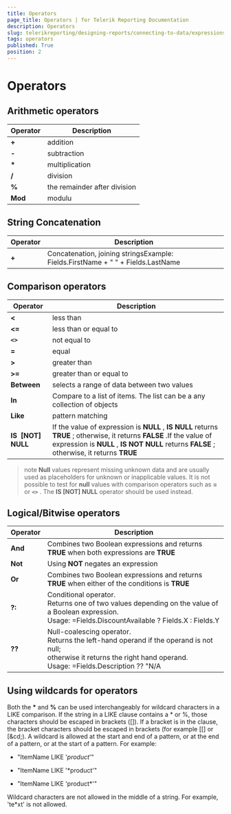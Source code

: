 ```yaml
---
title: Operators
page_title: Operators | for Telerik Reporting Documentation
description: Operators
slug: telerikreporting/designing-reports/connecting-to-data/expressions/expressions-reference/operators
tags: operators
published: True
position: 2
---
```


# Operators



## Arithmetic operators

| Operator | Description |
| ------ | ------ |
| __+__ |addition|
| __-__ |subtraction|
| __*__ |multiplication|
| __/__ |division|
| __%__ |the remainder after division|
| __Mod__ |modulu|

## String Concatenation

| Operator | Description |
| ------ | ------ |
| __+__ |Concatenation, joining stringsExample: Fields.FirstName + " " + Fields.LastName|

## Comparison operators

| Operator | Description |
| ------ | ------ |
| __<__ |less than|
| __<=__ |less than or equal to|
| __```<>```__ |not equal to|
| __=__ |equal|
| __>__ |greater than|
| __>=__ |greater than or equal to|
| __Between__ |selects a range of data between two values|
| __In__ |Compare to a list of items. The list can be a any collection of objects|
| __Like__ |pattern matching|
| __IS  [NOT] NULL__ |If the value of expression is __NULL__ , __IS NULL__ returns __TRUE__ ;                         otherwise, it returns __FALSE__ .If the value of expression is __NULL__ , __IS NOT NULL__ returns __FALSE__ ;                     otherwise, it returns __TRUE__ |

>note  __Null__  values represent missing unknown data and are usually used as placeholders for unknown or inapplicable values.            It is not possible to test for  __null__  values with comparison operators such as  __=__  or  __```<>```__ .           The  __IS [NOT] NULL__  operator should be used instead.         

## Logical/Bitwise operators

| Operator | Description |
| ------ | ------ |
| __And__ |Combines two Boolean expressions and returns __TRUE__ when both expressions are __TRUE__ |
| __Not__ |Using __NOT__ negates an expression|
| __Or__ |Combines two Boolean expressions and returns __TRUE__ when either of the conditions is __TRUE__ |
| __?:__ |Conditional operator.<br/>            Returns one of two values depending on the value of a Boolean expression. <br/>            Usage: =Fields.DiscountAvailable ? Fields.X : Fields.Y|
| __??__ |Null-coalescing operator.<br/>            Returns the left-hand operand if the operand is not null; <br/>            otherwise it returns the right hand operand.  <br/>            Usage: =Fields.Description ?? "N/A|

## Using wildcards for operators

Both the __*__  and __%__  can be used interchangeably for wildcard characters             in a LIKE comparison. If the string in a LIKE clause contains a *             or %, those characters should be escaped in brackets ([]). If a             bracket is in the clause, the bracket characters should be escaped             in brackets (for example [[] or [&cd;). A wildcard is allowed             at the start and end of a pattern, or at the end of a pattern, or             at the start of a pattern. For example:

* "ItemName LIKE '*product*'"

* "ItemName LIKE '*product'"

* "ItemName LIKE 'product*'"

Wildcard characters are not allowed in the middle of a string.                 For example, 'te*xt' is not allowed.
